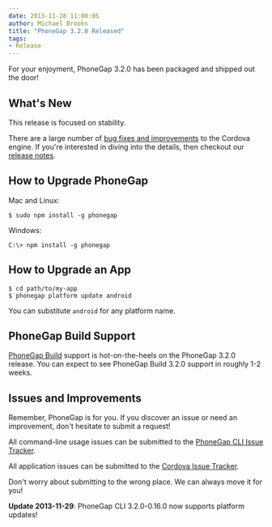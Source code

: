 ```yaml
---
date: 2013-11-28 11:00:05
author: Michael Brooks
title: "PhoneGap 3.2.0 Released"
tags:
- Release
---
```


For your enjoyment, PhoneGap 3.2.0 has been packaged and shipped out the door!

## What's New

This release is focused on stability.

There are a large number of [bug fixes and improvements](http://cordova.apache.org/announcements/2013/11/22/cordova-320.html#whats_new_in_android) to the Cordova engine. If you're interested in diving into the details, then checkout our [release notes](https://issues.apache.org/jira/secure/ReleaseNote.jspa?projectId=12312420%26version=12324592).

## How to Upgrade PhoneGap

Mac and Linux:

    $ sudo npm install -g phonegap

Windows:

    C:\> npm install -g phonegap

## How to Upgrade an App

    $ cd path/to/my-app
    $ phonegap platform update android

You can substitute `android` for any platform name.

## PhoneGap Build Support

[PhoneGap Build](http://build.phonegap.com) support is hot-on-the-heels on the PhoneGap 3.2.0 release. You can expect to see PhoneGap Build 3.2.0 support in roughly 1-2 weeks.

## Issues and Improvements

Remember, PhoneGap is for you. If you discover an issue or need an improvement, don't hesitate to submit a request!

All command-line usage issues can be submitted to the [PhoneGap CLI Issue Tracker](https://github.com/phonegap/phonegap-cli/issues).

All application issues can be submitted to the [Cordova Issue Tracker](http://issues.cordova.io).

Don't worry about submitting to the wrong place. We can always move it for you!

__Update 2013-11-29__: PhoneGap CLI 3.2.0-0.16.0 now supports platform updates!
